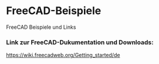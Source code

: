 # FreeCAD-Beispiele
FreeCAD Beispiele und Links

### Link zur FreeCAD-Dukumentation und Downloads:

https://wiki.freecadweb.org/Getting_started/de

